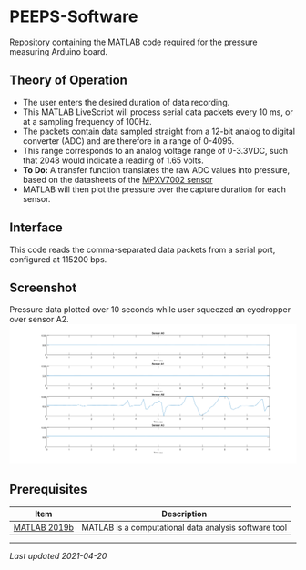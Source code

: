 # PEEPS-Software
Repository containing the MATLAB code required for the pressure measuring Arduino board.

## Theory of Operation
* The user enters the desired duration of data recording.
* This MATLAB LiveScript will process serial data packets every 10 ms, or at a sampling frequency of 100Hz.
* The packets contain data sampled straight from a 12-bit analog to digital converter (ADC) and are therefore in a range of 0-4095.
* This range corresponds to an analog voltage range of 0-3.3VDC, such that 2048 would indicate a reading of 1.65 volts.
* **To Do:** A transfer function translates the raw ADC values into pressure, based on the datasheets of the [MPXV7002 sensor](https://www.nxp.com/docs/en/data-sheet/MPXV7002.pdf)
* MATLAB will then plot the pressure over the capture duration for each sensor.

## Interface
This code reads the comma-separated data packets from a serial port, configured at 115200 bps.

## Screenshot
Pressure data plotted over 10 seconds while user squeezed an eyedropper over sensor A2.
![Pressure data plotted over 10 seconds while user squeezed an eyedropper over sensor A2](Screenshot.png)

## Prerequisites
|**Item**|**Description**|
|--------|---------------|
|[MATLAB 2019b](https://www.mathworks.com/help/matlab/index.html?s_tid=CRUX_lftnav)|MATLAB is a computational data analysis software tool|

---
*Last updated 2021-04-20*
